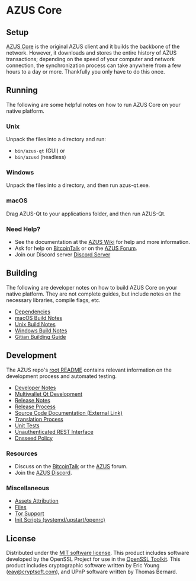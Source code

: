 AZUS Core
=============

Setup
---------------------
[AZUS Core](http://azus.org/wallet) is the original AZUS client and it builds the backbone of the network. However, it downloads and stores the entire history of AZUS transactions; depending on the speed of your computer and network connection, the synchronization process can take anywhere from a few hours to a day or more. Thankfully you only have to do this once.

Running
---------------------
The following are some helpful notes on how to run AZUS Core on your native platform.

### Unix

Unpack the files into a directory and run:

- `bin/azus-qt` (GUI) or
- `bin/azusd` (headless)

### Windows

Unpack the files into a directory, and then run azus-qt.exe.

### macOS

Drag AZUS-Qt to your applications folder, and then run AZUS-Qt.

### Need Help?

* See the documentation at the [AZUS Wiki](https://github.com/AzusNodes/AZUS/wiki)
for help and more information.
* Ask for help on [BitcoinTalk](https://bitcointalk.org/index.php?topic=1262920.0) or on the [AZUS Forum](http://forum.azus.org/).
* Join our Discord server [Discord Server](https://discord.azus.org)

Building
---------------------
The following are developer notes on how to build AZUS Core on your native platform. They are not complete guides, but include notes on the necessary libraries, compile flags, etc.

- [Dependencies](dependencies.md)
- [macOS Build Notes](build-osx.md)
- [Unix Build Notes](build-unix.md)
- [Windows Build Notes](build-windows.md)
- [Gitian Building Guide](gitian-building.md)

Development
---------------------
The AZUS repo's [root README](/README.md) contains relevant information on the development process and automated testing.

- [Developer Notes](developer-notes.md)
- [Multiwallet Qt Development](multiwallet-qt.md)
- [Release Notes](release-notes.md)
- [Release Process](release-process.md)
- [Source Code Documentation (External Link)](https://www.fuzzbawls.pw/azus/doxygen/)
- [Translation Process](translation_process.md)
- [Unit Tests](unit-tests.md)
- [Unauthenticated REST Interface](REST-interface.md)
- [Dnsseed Policy](dnsseed-policy.md)

### Resources
* Discuss on the [BitcoinTalk](https://bitcointalk.org/index.php?topic=1262920.0) or the [AZUS](http://forum.azus.org/) forum.
* Join the [AZUS Discord](https://discord.azus.org).

### Miscellaneous
- [Assets Attribution](assets-attribution.md)
- [Files](files.md)
- [Tor Support](tor.md)
- [Init Scripts (systemd/upstart/openrc)](init.md)

License
---------------------
Distributed under the [MIT software license](/COPYING).
This product includes software developed by the OpenSSL Project for use in the [OpenSSL Toolkit](https://www.openssl.org/). This product includes
cryptographic software written by Eric Young ([eay@cryptsoft.com](mailto:eay@cryptsoft.com)), and UPnP software written by Thomas Bernard.
